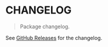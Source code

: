 # CHANGELOG

> Package changelog.

See [GitHub Releases](https://github.com/stdlib-js/random-base-pareto-type1/releases) for the changelog.